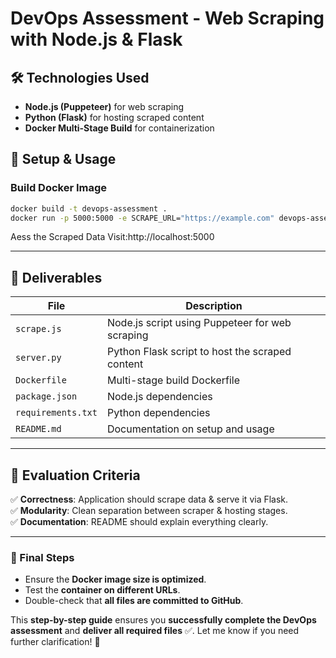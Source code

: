 # DevOps Assessment - Web Scraping with Node.js & Flask

## 🛠 Technologies Used
- **Node.js (Puppeteer)** for web scraping
- **Python (Flask)** for hosting scraped content
- **Docker Multi-Stage Build** for containerization

## 🚀 Setup & Usage

### **Build Docker Image**
```bash
docker build -t devops-assessment .
docker run -p 5000:5000 -e SCRAPE_URL="https://example.com" devops-assessment
```
Aess the Scraped Data
Visit:http://localhost:5000


---

## **📌 Deliverables**
| File | Description |
|------|------------|
| `scrape.js` | Node.js script using Puppeteer for web scraping |
| `server.py` | Python Flask script to host the scraped content |
| `Dockerfile` | Multi-stage build Dockerfile |
| `package.json` | Node.js dependencies |
| `requirements.txt` | Python dependencies |
| `README.md` | Documentation on setup and usage |

---

## **📌 Evaluation Criteria**
✅ **Correctness**: Application should scrape data & serve it via Flask.  
✅ **Modularity**: Clean separation between scraper & hosting stages.  
✅ **Documentation**: README should explain everything clearly.  

---

### **🎯 Final Steps**
- Ensure the **Docker image size is optimized**.
- Test the **container on different URLs**.
- Double-check that **all files are committed to GitHub**.

This **step-by-step guide** ensures you **successfully complete the DevOps assessment** and **deliver all required files** ✅. Let me know if you need further clarification! 🚀

